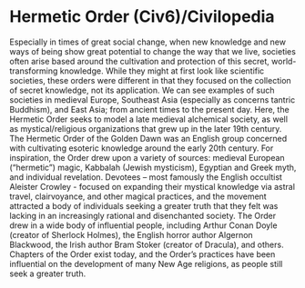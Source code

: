 # Hermetic Order (Civ6)/Civilopedia

Especially in times of great social change, when new knowledge and new ways of being show great potential to change the way that we live, societies often arise based around the cultivation and protection of this secret, world-transforming knowledge. While they might at first look like scientific societies, these orders were different in that they focused on the collection of secret knowledge, not its application. We can see examples of such societies in medieval Europe, Southeast Asia (especially as concerns tantric Buddhism), and East Asia; from ancient times to the present day. Here, the Hermetic Order seeks to model a late medieval alchemical society, as well as mystical/religious organizations that grew up in the later 19th century.
The Hermetic Order of the Golden Dawn was an English group concerned with cultivating esoteric knowledge around the early 20th century. For inspiration, the Order drew upon a variety of sources: medieval European (“hermetic”) magic, Kabbalah (Jewish mysticism), Egyptian and Greek myth, and individual revelation. Devotees – most famously the English occultist Aleister Crowley - focused on expanding their mystical knowledge via astral travel, clairvoyance, and other magical practices, and the movement attracted a body of individuals seeking a greater truth that they felt was lacking in an increasingly rational and disenchanted society. The Order drew in a wide body of influential people, including Arthur Conan Doyle (creator of Sherlock Holmes), the English horror author Algernon Blackwood, the Irish author Bram Stoker (creator of Dracula), and others. Chapters of the Order exist today, and the Order’s practices have been influential on the development of many New Age religions, as people still seek a greater truth.